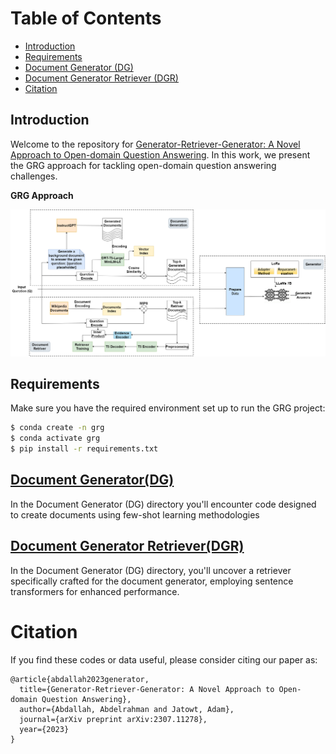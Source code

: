 <a id="contents"></a>
# Table of Contents
<!-- MarkdownTOC -->
<!-- 
- [Requirements](#Requirements)
- [Downloading Data and Checkpoints](#downloading-data-and-checkpoints)
- [Usage](#usage)
- [Training](#training) -->
- [Introduction](#Introduction)
- [Requirements](#Requirements)
- [Document Generator (DG)](./DG)
- [Document Generator Retriever (DGR)](./DGR)
- [Citation](#Citation)
<!-- /MarkdownTOC -->

## Introduction
Welcome to the repository for [Generator-Retriever-Generator: A Novel Approach to Open-domain Question Answering](https://arxiv.org/abs/2307.11278). In this work, we present the GRG approach for tackling open-domain question answering challenges.

**GRG Approach**
<div align="center">
  <img src="images/GRG.png" alt="GRG Approach Diagram">
</div>

<!--**Comparison with Other Approaches**
<div align="center">
  <img src="images/result.png" alt="Comparison with Other Approaches">
</div>
<a id="Requirements"></a>-->

## Requirements
Make sure you have the required environment set up to run the GRG project:

```bash
$ conda create -n grg
$ conda activate grg
$ pip install -r requirements.txt
```


## [Document Generator(DG)](./DG)
In the Document Generator (DG) directory you'll encounter code designed to create documents using few-shot learning methodologies
## [Document Generator Retriever(DGR)](./DGR)
In the Document Generator (DG) directory, you'll uncover a retriever specifically crafted for the document generator, employing sentence transformers for enhanced performance.



<a id="Citation"></a>
# Citation

If you find these codes or data useful, please consider citing our paper as:

```
@article{abdallah2023generator,
  title={Generator-Retriever-Generator: A Novel Approach to Open-domain Question Answering},
  author={Abdallah, Abdelrahman and Jatowt, Adam},
  journal={arXiv preprint arXiv:2307.11278},
  year={2023}
}
```
